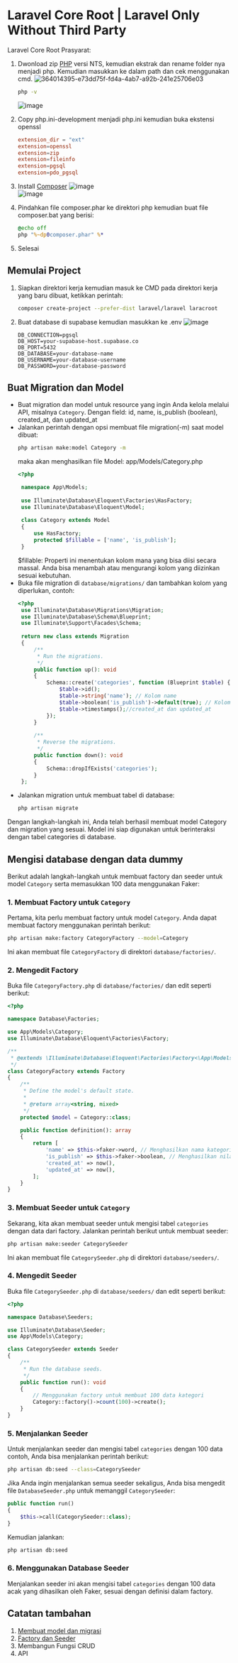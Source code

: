 # Laravel Core Root | Laravel Only Without Third Party
Laravel Core Root
Prasyarat:
1. Dwonload zip [PHP](https://www.php.net/downloads.php) versi NTS, kemudian ekstrak dan rename folder nya menjadi php. Kemudian masukkan ke dalam path dan cek menggunakan cmd.
   ![364014395-e73dd75f-fd4a-4ab7-a92b-241e25706e03](https://github.com/user-attachments/assets/8641ad2e-8793-4083-9705-3b01bb127192)  

   ```sh
   php -v
   ```
   ![image](https://github.com/user-attachments/assets/6c1dcc3c-99a8-4c72-a2b4-d82b9b13755b)  
3. Copy php.ini-development menjadi php.ini kemudian buka ekstensi openssl
   ```conf
   extension_dir = "ext"
   extension=openssl
   extension=zip
   extension=fileinfo
   extension=pgsql
   extension=pdo_pgsql
   ```
4. Install [Composer](https://getcomposer.org/download/)
   ![image](https://github.com/user-attachments/assets/5c59f00b-74ff-4706-8f0a-ae6a6f421d3c)  
   ![image](https://github.com/user-attachments/assets/549a53ec-8f01-4833-a65f-bdf5cfa288ad)  

5. Pindahkan file composer.phar ke direktori php kemudian buat file composer.bat yang berisi:
   ```bat
   @echo off
   php "%~dp0composer.phar" %*
   ```
6. Selesai

## Memulai Project

1. Siapkan direktori kerja kemudian masuk ke CMD pada direktori kerja yang baru dibuat, ketikkan perintah:
   ```sh
   composer create-project --prefer-dist laravel/laravel laracroot
   ```
2. Buat database di supabase kemudian masukkan ke .env
   ![image](https://github.com/user-attachments/assets/7642a606-60a2-40ff-a27d-6883918fd5ed)
   
   ```env
   DB_CONNECTION=pgsql
   DB_HOST=your-supabase-host.supabase.co
   DB_PORT=5432
   DB_DATABASE=your-database-name
   DB_USERNAME=your-database-username
   DB_PASSWORD=your-database-password
   ```
## Buat Migration dan Model
   - Buat migration dan model untuk resource yang ingin Anda kelola melalui API, misalnya `Category`. Dengan field: id, name, is_publish (boolean), created_at, dan updated_at
   - Jalankan perintah dengan opsi membuat file migration(-m) saat model dibuat:
     ```bash
     php artisan make:model Category -m
     ```
     maka akan menghasilkan file Model: app/Models/Category.php
     ```php
     <?php

      namespace App\Models;
      
      use Illuminate\Database\Eloquent\Factories\HasFactory;
      use Illuminate\Database\Eloquent\Model;
      
      class Category extends Model
      {
          use HasFactory;
          protected $fillable = ['name', 'is_publish'];
      }
     ```
     $fillable: Properti ini menentukan kolom mana yang bisa diisi secara massal. Anda bisa menambah atau mengurangi kolom yang diizinkan sesuai kebutuhan.
   - Buka file migration di `database/migrations/` dan tambahkan kolom yang diperlukan, contoh:
     ```php
     <?php
      use Illuminate\Database\Migrations\Migration;
      use Illuminate\Database\Schema\Blueprint;
      use Illuminate\Support\Facades\Schema;
      
      return new class extends Migration
      {
          /**
           * Run the migrations.
           */
          public function up(): void
          {
              Schema::create('categories', function (Blueprint $table) {
                  $table->id();
                  $table->string('name'); // Kolom name
                  $table->boolean('is_publish')->default(true); // Kolom is_publish dengan nilai default true
                  $table->timestamps();//created_at dan updated_at
              });
          }
      
          /**
           * Reverse the migrations.
           */
          public function down(): void
          {
              Schema::dropIfExists('categories');
          }
      };
     ```
   - Jalankan migration untuk membuat tabel di database:
     ```bash
     php artisan migrate
     ```
   Dengan langkah-langkah ini, Anda telah berhasil membuat model Category dan migration yang sesuai. Model ini siap digunakan untuk berinteraksi dengan tabel categories di database.

## Mengisi database dengan data dummy
Berikut adalah langkah-langkah untuk membuat factory dan seeder untuk model `Category` serta memasukkan 100 data menggunakan Faker:

### 1. **Membuat Factory untuk `Category`**

Pertama, kita perlu membuat factory untuk model `Category`. Anda dapat membuat factory menggunakan perintah berikut:

```bash
php artisan make:factory CategoryFactory --model=Category
```

Ini akan membuat file `CategoryFactory` di direktori `database/factories/`.

### 2. **Mengedit Factory**

Buka file `CategoryFactory.php` di `database/factories/` dan edit seperti berikut:

```php
<?php

namespace Database\Factories;

use App\Models\Category;
use Illuminate\Database\Eloquent\Factories\Factory;

/**
 * @extends \Illuminate\Database\Eloquent\Factories\Factory<\App\Models\Category>
 */
class CategoryFactory extends Factory
{
    /**
     * Define the model's default state.
     *
     * @return array<string, mixed>
     */
    protected $model = Category::class;

    public function definition(): array
    {
        return [
            'name' => $this->faker->word, // Menghasilkan nama kategori acak
            'is_publish' => $this->faker->boolean, // Menghasilkan nilai true/false secara acak
            'created_at' => now(),
            'updated_at' => now(),
        ];
    }
}
```

### 3. **Membuat Seeder untuk `Category`**

Sekarang, kita akan membuat seeder untuk mengisi tabel `categories` dengan data dari factory. Jalankan perintah berikut untuk membuat seeder:

```bash
php artisan make:seeder CategorySeeder
```

Ini akan membuat file `CategorySeeder.php` di direktori `database/seeders/`.

### 4. **Mengedit Seeder**

Buka file `CategorySeeder.php` di `database/seeders/` dan edit seperti berikut:

```php
<?php

namespace Database\Seeders;

use Illuminate\Database\Seeder;
use App\Models\Category;

class CategorySeeder extends Seeder
{
    /**
     * Run the database seeds.
     */
    public function run(): void
    {
        // Menggunakan factory untuk membuat 100 data kategori
        Category::factory()->count(100)->create();
    }
}
```

### 5. **Menjalankan Seeder**

Untuk menjalankan seeder dan mengisi tabel `categories` dengan 100 data contoh, Anda bisa menjalankan perintah berikut:

```bash
php artisan db:seed --class=CategorySeeder
```

Jika Anda ingin menjalankan semua seeder sekaligus, Anda bisa mengedit file `DatabaseSeeder.php` untuk memanggil `CategorySeeder`:

```php
public function run()
{
    $this->call(CategorySeeder::class);
}
```

Kemudian jalankan:

```bash
php artisan db:seed
```

### 6. **Menggunakan Database Seeder**

Menjalankan seeder ini akan mengisi tabel `categories` dengan 100 data acak yang dihasilkan oleh Faker, sesuai dengan definisi dalam factory.

## Catatan tambahan
1. [Membuat model dan migrasi](01.%20Model%20dan%20Migrasi/)
2. [Factory dan Seeder](02.%20Factory%20dan%20Seeder/)
3. Membangun Fungsi CRUD
4. API
